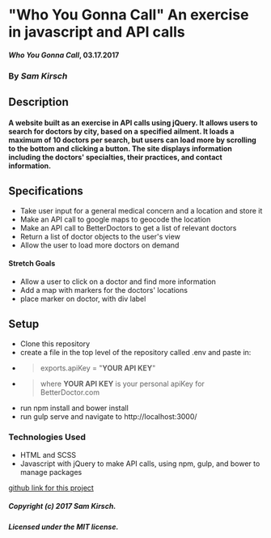 # "Who You Gonna Call" An exercise in javascript and API calls

#### _Who You Gonna Call_, 03.17.2017

### By _Sam Kirsch_

## Description

#### A website built as an exercise in API calls using jQuery. It allows users to search for doctors by city, based on a specified ailment. It loads a maximum of 10 doctors per search, but users can load more by scrolling to the bottom and clicking a button. The site displays information including the doctors' specialties, their practices, and contact information.

## Specifications

* Take user input for a general medical concern and a location and store it
* Make an API call to google maps to geocode the location
* Make an API call to BetterDoctors to get a list of relevant doctors
* Return a list of doctor objects to the user's view
* Allow the user to load more doctors on demand

#### Stretch Goals

* Allow a user to click on a doctor and find more information
* Add a map with markers for the doctors' locations
* place marker on doctor, with div label

## Setup

* Clone this repository
* create a file in the top level of the repository called .env and paste in:
* >exports.apiKey = "**YOUR API KEY**"
* >where **YOUR API KEY** is your personal apiKey for BetterDoctor.com
* run npm install and bower install
* run gulp serve and navigate to http://localhost:3000/

### Technologies Used

* HTML and SCSS
* Javascript with jQuery to make API calls, using npm, gulp, and bower to manage packages

[github link for this project](https://github.com/denalisk/doctor-finder)

##### Copyright (c) 2017 Sam Kirsch.

##### Licensed under the MIT license.
